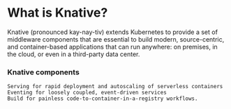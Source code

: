 # What is Knative?
Knative (pronounced kay-nay-tiv) extends Kubernetes to provide a set of middleware components that are essential to build modern, source-centric, and container-based applications that can run anywhere: on premises, in the cloud, or even in a third-party data center.

### Knative components
```
Serving for rapid deployment and autoscaling of serverless containers
Eventing for loosely coupled, event-driven services
Build for painless code-to-container-in-a-registry workflows.
```
